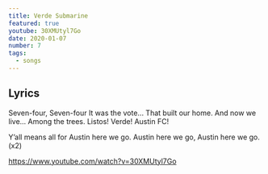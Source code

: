 ```yaml
---
title: Verde Submarine
featured: true
youtube: 30XMUtyl7Go
date: 2020-01-07
number: 7
tags:
  - songs
---
```


## Lyrics
Seven-four, Seven-four
It was the vote...
That built our home.
And now we live...
Among the trees.
Listos! Verde!
Austin FC!

Y’all means all for Austin here we go.
Austin here we go,
Austin here we go.
(x2)

https://www.youtube.com/watch?v=30XMUtyl7Go